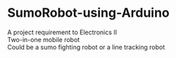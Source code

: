 # SumoRobot-using-Arduino
A project requirement to Electronics II <br>
Two-in-one mobile robot<br>
Could be a sumo fighting robot or a line tracking robot
